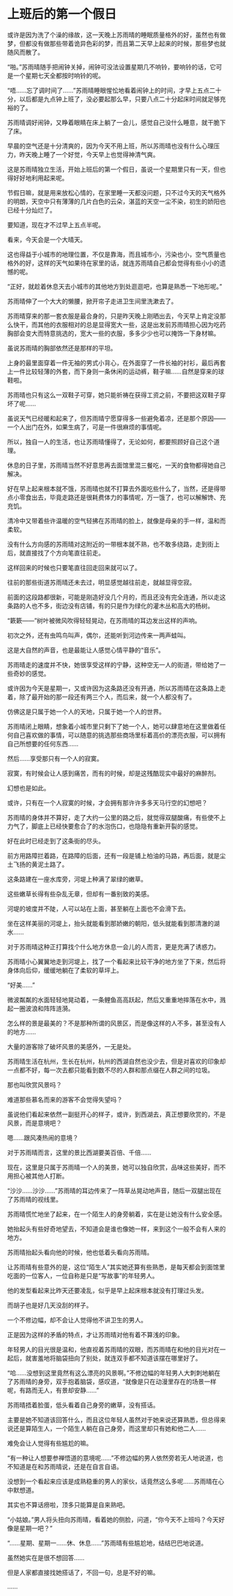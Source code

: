 # 上班后的第一个假日

或许是因为洗了个澡的缘故，这一天晚上苏雨晴的睡眠质量格外的好，虽然也有做梦，但都没有做那些带着诡异色彩的梦，而且第二天早上起来的时候，那些梦也就随风而散了。

“啪。”苏雨晴随手把闹钟关掉，闹钟可没法设置星期几不响铃，要响铃的话，它可是一个星期七天全都按时响铃的呢。

“唔……忘了调时间了……”苏雨晴睡眼惺忪地看着闹钟上的时间，才早上五点二十分，以后都是九点钟上班了，没必要起那么早，只要八点二十分起床时间就足够充裕的了。

苏雨晴调好闹钟，又睁着眼睛在床上躺了一会儿，感觉自己没什么睡意，就干脆下了床。

早晨的空气还是十分清爽的，因为今天不用上班，所以苏雨晴也没有什么心理压力，昨天晚上睡了一个好觉，今天早上也觉得神清气爽。

这是苏雨晴独立生活，开始上班后的第一个假日，虽说一个星期里只有一天，但也得好好地利用起来呢。

节假日嘛，就是用来放松心情的，在家里睡一天都没问题，只不过今天的天气格外的明朗，天空中只有薄薄的几片白色的云朵，湛蓝的天空一尘不染，初生的娇阳也已经十分灿烂了。

要知道，现在才不过早上五点半呢。

看来，今天会是一个大晴天。

这也得益于小城市的地理位置，不仅是靠海，而且城市小，污染也小，空气质量也格外的好，这样的天气如果待在家里的话，就连苏雨晴自己都会觉得有些小小的遗憾的呢。

“正好，就趁着休息天去小城市的其他地方到处逛逛吧，也算是熟悉一下地形呢。”

苏雨晴伸了一个大大的懒腰，掀开帘子走进卫生间里洗漱去了。

苏雨晴穿来的那一套衣服是最合身的，只是昨天晚上刚晒出去，今天早上肯定没那么快干，而其他的衣服相对的总是显得宽大一些，这是出发前苏雨晴担心因为吃药胸部会变大而特意挑选的，宽大一些的衣服，多多少少也可以掩饰一下身材嘛。

虽说苏雨晴的胸部依然还是那样的平坦。

上身的最里面穿着一件无袖的男式小背心，在外面穿了一件长袖的衬衫，最后再套上一件比较轻薄的外套，而下身则一条休闲的运动裤，鞋子嘛……自然是穿来的球鞋啦。

苏雨晴也只有这么一双鞋子可穿，她只能祈祷在获得工资之前，不要把这双鞋子穿坏了呢……

虽说天气已经暖和起来了，但苏雨晴宁愿穿得多一些避免着凉，还是那个原因——一个人出门在外，如果生病了，可是一件很麻烦的事情呢。

所以，独自一人的生活，也让苏雨晴懂得了，无论如何，都要照顾好自己这个道理。

休息的日子里，苏雨晴当然不好意思再去面馆里混三餐吃，一天的食物都得她自己解决。

好在早上起来根本就不饿，苏雨晴也就不打算去外面吃些什么了，当然，还是得带点小零食出去，毕竟走路还是很耗费体力的事情呢，万一饿了，也可以解解馋、充充饥。

清冷中又带着些许温暖的空气轻拂在苏雨晴的脸上，就像是母亲的手一样，温和而柔软。

没有什么方向感的苏雨晴对这附近的一带根本就不熟，也不敢多绕路，走到街上后，就直接找了个方向笔直往前走。

这样回来的时候也只要笔直往回走回来就可以了。

往前的那些街道苏雨晴还未去过，明显感觉越往前走，就越显得空寂。

前面的这段路都很新，可能是刚造好没几个月的，而且还没有完全连通，所以走这条路的人也不多，街边没有店铺，有的只是作为绿化的灌木丛和高大的杨树。

“簌簌——”树叶被微风吹得轻轻晃动，在苏雨晴的耳边发出这样的声响。

初次之外，还有虫鸣鸟叫声，偶尔，还能听到河边传来一两声蛙叫。

这是大自然的声音，也是最能让人感觉心情平静的“音乐”。

苏雨晴走的速度并不快，她很享受这样的宁静，这种空无一人的街道，带给她了一些奇妙的感觉。

或许因为今天是星期一，又或许因为这条路还没有开通，所以苏雨晴在这条路上走着，除了最开始的那一段还有两三个人，而后来，就一个人都没有了。

仿佛这是只属于她一个人的天地，只属于她一个人的世界。

苏雨晴闭上眼睛，想象着小城市里只剩下了她一个人，她可以肆意地在这里做着任何自己喜欢做的事情，可以随意的挑选那些商场里标着高价的漂亮衣服，可以拥有自己所想要的任何东西……

然后……享受那只有一个人的寂寞。

寂寞，有时候会让人感到痛苦，而有的时候，却是这残酷现实中最好的麻醉剂。

幻想也是如此。

或许，只有在一个人寂寞的时候，才会拥有那许许多多天马行空的幻想吧？

苏雨晴的身体并不算好，走了大约一公里的路之后，就觉得双腿酸痛，有些使不上力气了，脚底上已经快要愈合了的水泡伤口，也隐隐有重新开裂的感觉。

好在此时已经走到了这条街的尽头。

前方用路障拦着路，在路障的后面，还有一段是铺上柏油的马路，再后面，就是尘土飞扬的黄泥土路了。

这条路建在一座水库旁，河堤上种满了翠绿的嫩草。

这些嫩草长得有些杂乱无章，但却有一番别致的美感。

河堤的坡度并不陡，人可以站在上面，甚至躺在上面也不会滑下去。

坐在这样美丽的河堤上，抬头就能看到那娇嫩的朝阳，低头就能看到那清澈的湖水……

对于苏雨晴这种正打算找个什么地方休息一会儿的人而言，更是充满了诱惑力。

苏雨晴小心翼翼地走到河堤上，找了一个看起来比较干净的地方坐了下来，然后将身体向后仰，缓缓地躺在了柔软的草坪上。

“好美……”

微波粼粼的水面轻轻地晃动着，一条鲤鱼高高跃起，然后又重重地摔落在水中，溅起一圈波浪和阵阵涟漪。

怎么样的景是最美的？不是那种所谓的风景区，而是像这样的人不多，甚至没有人的地方……

大量的游客除了破坏风景的美感外，一无是处。

苏雨晴生活在杭州，生长在杭州，杭州的西湖自然也没少去，但是对喜欢的印象却一点都不好，每一次去都只能看到数不尽的人群和那点缀在人群之间的垃圾。

那也叫欣赏风景吗？

难道那些慕名而来的游客不会觉得失望吗？

虽说他们看起来依然一副挺开心的样子，或许，到西湖去，真正想要欣赏的，不是风景，而是意境吧？

嗯……跟风凑热闹的意境？

对于苏雨晴而言，这里的景比西湖要美百倍、千倍……

现在，这里是只属于苏雨晴一个人的美景，她可以独自欣赏，品味这些美好，而不用担心被其他人打断。

“沙沙……沙沙……”苏雨晴的耳边传来了一阵草丛晃动地声音，随后一双腿出现在了苏雨晴的视线里。

苏雨晴慌忙地坐了起来，在一个陌生人的身旁躺着，实在是让她没有什么安全感。

她抬起头有些好奇地望去，不知道会是谁也像她一样，来到这个一般不会有人来的地方。

苏雨晴抬起头看向他的时候，他也低着头看向苏雨晴。

让苏雨晴有些意外的是，这位“陌生人”其实她还算有些熟悉，是每天都会到面馆里吃面的一位客人，一位自称是只是“写故事”的年轻男人。

他的发型看起来比昨天还要凌乱，似乎是早上起床根本就没有打理过头发。

而胡子也是好几天没刮的样子。

一个不修边幅，却不会让人觉得他不讲卫生的男人。

正是因为这样的矛盾的特点，才让苏雨晴对他有着不算浅的印象。

年轻男人的目光很是温和，他直视着苏雨晴的双眼，而苏雨晴在和他的目光对在一起后，就害羞地将脑袋扭向了别处，就连双手都不知道该摆在哪里好了。

“哈……没想到这里竟然有这么漂亮的风景啊。”不修边幅的年轻男人大刺刺地躺在了苏雨晴的身旁，双手抱着脑袋，感叹道，“就像是只在动漫里存在的场景一样呢，有路而无人，有景却安静……”

苏雨晴捂着脸蛋，低头看着自己身旁的嫩草，没有搭话。

主要是她不知道该回答什么，而且这位年轻人虽然对于她来说还算熟悉，但总得来说还是算陌生人，一个陌生人躺在自己身旁，而这里却只有她和他二人……

难免会让人觉得有些尴尬的嘛。

“有一种让人想要参禅悟道的意境呢……”不修边幅的男人依然旁若无人地说道，也不知道是在和苏雨晴说，还是在自言自语。

没想到一个看起来应该是成熟稳重的男人的家伙，话竟然这么多呢……苏雨晴在心中默想道。

其实也不算话痨啦，顶多只能算是自来熟吧。

“小姑娘。”男人将头扭向苏雨晴，看着她的侧脸，问道，“你今天不上班吗？今天好像是星期一吧？”

“……星期、星期一……休、休息……”苏雨晴有些尴尬地，结结巴巴地说道。

虽然她实在是很不想回答……

但是人家都直接找她搭话了，不回一句，总是不好的嘛。

……
